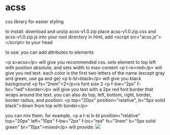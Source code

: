 # acss
css library for easier styling

to install:
download and unzip acss-v1.0.zip
place acss-v1.0.zip.css and acss-v1.0.zip.js into your root directory
in html, add &lt;script src="acss.js">&lt;/script> to your head


to use:
you can add attributes to elements

&lt;p a>acss&lt;/p> will give you recommended css. sets element to top left with position absolute, and sets width to max-content
&lt;p t-re>red&lt;/p> will give you red text. each color is the first two letters of the name (except gray and green, use ga and ge)
&lt;p b-bl>black&lt;/p> will give you black background
&lt;p fs="2rem">2&lt;/p>is font size 2
&lt;p f-bw="2px" f-bc="red">border&lt;/p> will give you text with a 2px red font border that wraps around the text.
you can also do top, left, bottom, right, border, border radius, and position: &lt;p top="20px" position="relative", b="5px solid black">down from top with border&lt;/p>

you can mix them, for example,
&lt;p a t-si b-bl position="relative" top="20px" left="10px" f-bw="2px" f-bc="red" fs="3rem" b="5px solid green" br="15px">mixed&lt;/p> will provide:
<img src="https://i.imgur.com/Tv9sTIe.png">
